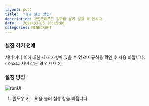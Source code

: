 ```yaml
---
layout: post
title:  "감마 설정 방법"
description: 마인크래프트 감마를 높게 설정 해 봅시다.
date:   2020-03-05 10:15:06
categories: MINECRAFT
---
```


### 설정 하기 전에
서버 마다 이에 대한 제재 사항이 있을 수 있으며 규칙을 확인 후 사용 바랍니다.  
( 러스트 서버 같은 경우 제재 X)  
### 설정 방법
![runUI](https://dueilee0.github.io/assets/images/runUi.PNG)
1. 윈도우 키 + R 을 눌러 실행 창을 띄웁니다.